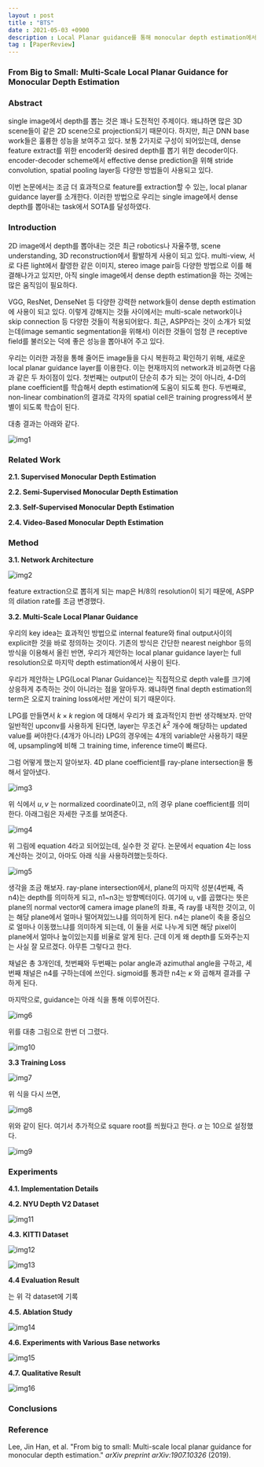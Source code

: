 ```yaml
---
layout : post
title : "BTS"
date : 2021-05-03 +0900
description : Local Planar guidance를 통해 monocular depth estimation에서 준수한 성능을 뽑아낸 BTS 논문의 간단한 리뷰입니다.
tag : [PaperReview]
---
```


### From Big to Small: Multi-Scale Local Planar Guidance for Monocular Depth Estimation



### Abstract

 single image에서 depth를 뽑는 것은 꽤나 도전적인 주제이다. 왜냐하면 많은 3D scene들이 같은 2D scene으로 projection되기 때문이다. 하지만, 최근 DNN base work들은 훌륭한 성능을 보여주고 있다. 보통 2가지로 구성이 되어있는데, dense feature extract를 위한 encoder와 desired depth를 뽑기 위한 decoder이다. encoder-decoder scheme에서 effective dense prediction을 위해 stride convolution, spatial pooling layer등 다양한 방법들이 사용되고 있다.

 이번 논문에서는 조금 더 효과적으로 feature를 extraction할 수 있는, local planar guidance layer를 소개한다. 이러한 방법으로 우리는 single image에서 dense depth를 뽑아내는 task에서 SOTA를 달성하였다.



### Introduction

 2D image에서 depth를 뽑아내는 것은 최근 robotics나 자율주행, scene understanding, 3D reconstruction에서 활발하게 사용이 되고 있다. multi-view, 서로 다른 light에서 촬영한 같은 이미지, stereo image pair등 다양한 방법으로 이를 해결해나가고 있지만, 아직 single image에서 dense depth estimation을 하는 것에는 많은 움직임이 필요하다.

 VGG, ResNet, DenseNet 등 다양한 강력한 network들이 dense depth estimation에 사용이 되고 있다. 이렇게 강해지는 것들 사이에서는 multi-scale network이나 skip connection 등 다양한 것들이 적용되어왔다. 최근, ASPP라는 것이 소개가 되었는데(image semantic segmentation을 위해서) 이러한 것들이 엄청 큰 receptive field를 불러오는 덕에 좋은 성능을 뽑아내어 주고 있다.

 우리는 이러한 과정을 통해 줄어든 image들을 다시 복원하고 확인하기 위해, 새로운 local planar guidance layer를 이용한다. 이는 현재까지의 network과 비교하면 다음과 같은 두 차이점이 있다. 첫번째는 output이 단순히 추가 되는 것이 아니라, 4-D의 plane coefficient를 학습해서 depth estimation에 도움이 되도록 한다. 두번째로, non-linear combination의 결과로 각자의 spatial cell은 training progress에서 분별이 되도록 학습이 된다.

 대충 결과는 아래와 같다.

![img1](https://raw.githubusercontent.com/ReaperMaKNaE/reapermaknae.github.io/main/assets/img/20210503-1.PNG)



### Related Work

__2.1. Supervised Monocular Depth Estimation__

__2.2. Semi-Supervised Monocular Depth Estimation__

__2.3. Self-Supervised Monocular Depth Estimation__

__2.4. Video-Based Monocular Depth Estimation__



### Method

__3.1. Network Architecture__

![img2](https://raw.githubusercontent.com/ReaperMaKNaE/reapermaknae.github.io/main/assets/img/20210503-2.PNG)

 feature extraction으로 뽑히게 되는 map은 H/8의 resolution이 되기 때문에, ASPP의 dilation rate를 조금 변경했다.

__3.2. Multi-Scale Local Planar Guidance__

 우리의 key idea는 효과적인 방법으로 internal feature와 final output사이의 explicit한 것을 바로 정의하는 것이다. 기존의 방식은 간단한 nearest neighbor 등의 방식을 이용해서 올린 반면, 우리가 제안하는 local planar guidance layer는 full resolution으로 마지막 depth estimation에서 사용이 된다.

 우리가 제안하는 LPG(Local Planar Guidance)는 직접적으로 depth vale를 크기에 상응하게 추측하는 것이 아니라는 점을 알아두자. 왜냐하면 final depth estimation의 term은 오로지 training loss에서만 게산이 되기 때문이다. 

 LPG를 만들면서 $k \times k$  region 에 대해서 우리가 왜 효과적인지 한번 생각해보자. 만약 일반적인 upconv를 사용하게 된다면, layer는 무조건 $k^2$  개수에 해당하는 updated value를 써야한다.(4개가 아니라) LPG의 경우에는 4개의 variable만 사용하기 때문에, upsampling에 비해 그 training time, inference time이 빠르다.

 그럼 어떻게 했는지 알아보자. 4D plane coefficient를 ray-plane intersection을 통해서 알아냈다.

![img3](https://raw.githubusercontent.com/ReaperMaKNaE/reapermaknae.github.io/main/assets/img/20210503-3.PNG)

 위 식에서 $u, v$ 는 normalized coordinate이고, n의 경우 plane coefficient를 의미한다. 아래그림은 자세한 구조를 보여준다.

![img4](https://raw.githubusercontent.com/ReaperMaKNaE/reapermaknae.github.io/main/assets/img/20210503-4.PNG)

 위 그림에 equation 4라고 되어있는데, 실수한 것 같다. 논문에서 equation 4는 loss계산하는 것이고, 아마도 아래 식을 사용하려했는듯하다.

![img5](https://raw.githubusercontent.com/ReaperMaKNaE/reapermaknae.github.io/main/assets/img/20210503-5.PNG)

 생각을 조금 해보자. ray-plane intersection에서, plane의 마지막 성분(4번째, 즉 n4)는 depth를 의미하게 되고, n1~n3는 방향벡터이다. 여기에 u, v를 곱했다는 뜻은 plane의 normal vector에 camera image plane의 좌표, 즉 ray를 내적한 것이고, 이는 해당 plane에서 얼마나 떨어져있느냐를 의미하게 된다. n4는 plane이 축을 중심으로 얼마나 이동했느냐를 의미하게 되는데, 이 둘을 서로 나누게 되면 해당 pixel이 plane에서 얼마나 높이있는지를 비율로 알게 된다. 근데 이게 왜 depth를 도와주는지는 사실 잘 모르겠다. 아무튼 그렇다고 한다.

 채널은 총 3개인데, 첫번째와 두번째는 polar angle과 azimuthal angle을 구하고, 세번째 채널은 n4를 구하는데에 쓰인다. sigmoid를 통과한 n4는 $\kappa$ 와 곱해져 결과를 구하게 된다.

 마지막으로, guidance는 아래 식을 통해 이루어진다.

![img6](https://raw.githubusercontent.com/ReaperMaKNaE/reapermaknae.github.io/main/assets/img/20210503-6.PNG)

 위를 대충 그림으로 한번 더 그렸다.

![img10](https://raw.githubusercontent.com/ReaperMaKNaE/reapermaknae.github.io/main/assets/img/20210503-10.PNG)



__3.3 Training Loss__

![img7](https://raw.githubusercontent.com/ReaperMaKNaE/reapermaknae.github.io/main/assets/img/20210503-7.PNG)

 위 식을 다시 쓰면,

![img8](https://raw.githubusercontent.com/ReaperMaKNaE/reapermaknae.github.io/main/assets/img/20210503-8.PNG)

 위와 같이 된다. 여기서 추가적으로 square root를 씌웠다고 한다. $\alpha$ 는 10으로 설정했다.

 ![img9](https://raw.githubusercontent.com/ReaperMaKNaE/reapermaknae.github.io/main/assets/img/20210503-9.PNG)



### Experiments

__4.1. Implementation Details__

__4.2. NYU Depth V2 Dataset__

![img11](https://raw.githubusercontent.com/ReaperMaKNaE/reapermaknae.github.io/main/assets/img/20210503-11.PNG)

__4.3. KITTI Dataset__

![img12](https://raw.githubusercontent.com/ReaperMaKNaE/reapermaknae.github.io/main/assets/img/20210503-12.PNG)

![img13](https://raw.githubusercontent.com/ReaperMaKNaE/reapermaknae.github.io/main/assets/img/20210503-13.PNG)

__4.4 Evaluation Result__

 는 위 각 dataset에 기록

__4.5. Ablation Study__

![img14](https://raw.githubusercontent.com/ReaperMaKNaE/reapermaknae.github.io/main/assets/img/20210503-14.PNG)

__4.6. Experiments with Various Base networks__

![img15](https://raw.githubusercontent.com/ReaperMaKNaE/reapermaknae.github.io/main/assets/img/20210503-15.PNG)

__4.7. Qualitative Result__

![img16](https://raw.githubusercontent.com/ReaperMaKNaE/reapermaknae.github.io/main/assets/img/20210503-16.PNG)



### Conclusions



### Reference

Lee, Jin Han, et al. "From big to small: Multi-scale local planar guidance for monocular depth estimation." *arXiv preprint arXiv:1907.10326* (2019).

